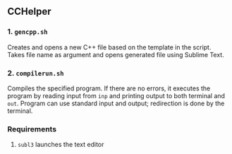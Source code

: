 ## CCHelper

### 1. ```gencpp.sh```
Creates and opens a new C++ file based on the template in the script. Takes file name as argument and opens generated file using Sublime Text.

### 2. ```compilerun.sh```
Compiles the specified program. If there are no errors, it executes the program by reading input from ```inp``` and printing output to both terminal and ```out```.
Program can use standard input and output; redirection is done by the terminal.

### Requirements
1. ```subl3``` launches the text editor
